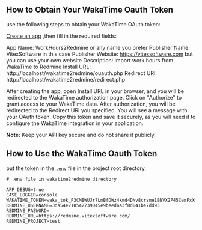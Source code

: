 ## How to Obtain Your WakaTime Oauth Token

use the following steps to obtain your WakaTime OAuth token:

[Create an app](https://wakatime.com/apps) ,then fill in the required fields:

App Name:             WorkHours2Redmine or any name you prefer
Publisher Name:       VitexSoftware in this case
Publisher Website:    https://vitexsoftware.com but you can use your own website
Description:          import work hours from WakaTime to Redmine
Install URL:          http://localhost/wakatime2redmine/ouauth.php
Redirect URI:         http://localhost/wakatime2redmine/redirect.php

After creating the app, open Install URL in your browser, and you will be redirected to the WakaTime authorization page.
Click on "Authorize" to grant access to your WakaTime data. After authorization, you will be redirected to the Redirect URI you specified.
You will see a message with your OAuth token. Copy this token and save it securely, as you will need it to configure the WakaTime integration in your application.

**Note:** Keep your API key secure and do not share it publicly.

## How to Use the WakaTime Oauth Token

put the token in the [`.env`](example.env) file in the project root directory.

```env
# .env file in wakatime2redmine directory

APP_DEBUG=true
EASE_LOGGER=console
WAKATIME_TOKEN=waka_tok_F3CM8WUJr7LmBfDWz4kmd4DNv8crsme1BNVX2P45CemFxXmlMoLJkaKddXvNf6lGt4m3aoQOkFQ9Na88
REDMINE_USERNAME=3da54e210542739045e9beed6a3f8d041be7dd93
REDMINE_PASWORD=
REDMINE_URL=https://redmine.vitexsoftware.com/
REDMINE_PROJECT=test

```
